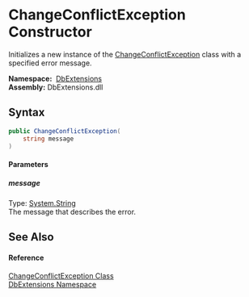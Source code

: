 ChangeConflictException Constructor
===================================
Initializes a new instance of the [ChangeConflictException][1] class with a specified error message.

  **Namespace:**  [DbExtensions][2]  
  **Assembly:** DbExtensions.dll

Syntax
------

```csharp
public ChangeConflictException(
	string message
)
```

#### Parameters

##### *message*
Type: [System.String][3]  
The message that describes the error.


See Also
--------

#### Reference
[ChangeConflictException Class][1]  
[DbExtensions Namespace][2]  

[1]: README.md
[2]: ../README.md
[3]: http://msdn.microsoft.com/en-us/library/s1wwdcbf